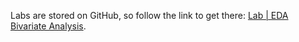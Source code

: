<br><br>

Labs are stored on GitHub, so follow the link to get there: [Lab | EDA Bivariate Analysis](https://github.com/data-bootcamp-v4/lab-eda-bivariate/blob/main/lab_eda_bivariate.md).

